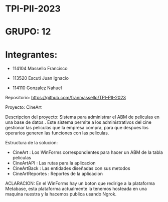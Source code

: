 # TPI-PII-2023

# GRUPO: 12

# Integrantes:

- 114104 Massello Francisco

- 113520 Escuti Juan Ignacio

- 114110 Gonzalez Nahuel

Repositorio: https://github.com/franmassello/TPI-PII-2023

Proyecto: CineArt

Descripcion del proyecto: Sistema para administrar el ABM de peliculas en una base de datos . Este sistema permite a los administrativos del cine gestionar las peliculas que la empresa compra, para que despues los operarios generen las funciones con las peliculas.

Estructura de la solucion:
-  CineArt : Los WinForms correspondientes para hacer un ABM de la tabla peliculas
-  CineArtAPI : Las rutas para la aplicacion
-  CineArtBack : Las entidades diseñadas con sus metodos
-  CineArtReportes : Reportes de la aplicacion

ACLARACION: En el WinForms hay un boton que redirige a la plataforma Metabase, esta plataforma actualmente la tenemos hosteada en una maquina nuestra y la hacemos publica usando Ngrok.
